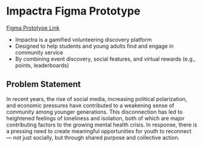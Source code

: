 # Impactra Figma Prototype
[Figma Prototype Link](https://www.figma.com/proto/ilYzNaK9HZ0lBXBowbNpin/Impactra-Prototype?node-id=117-194&p=f&t=TPsPHzkh7L79xupJ-1&scaling=scale-down&content-scaling=fixed&page-id=0%3A1&starting-point-node-id=117%3A194)
- Impactra is a gamified volunteering discovery platform
- Designed to help students and young adults find and engage in community service
- By combining event discovery, social features, and virtual rewards (e.g., points, leaderboards)

## Problem Statement
In recent years, the rise of social media, increasing political polarization, and economic pressures have contributed to a weakening sense of community among younger generations. This disconnection has led to heightened feelings of loneliness and isolation, both of which are major contributing factors to the growing mental health crisis. In response, there is a pressing need to create meaningful opportunities for youth to reconnect — not just socially, but through shared purpose and collective action.
